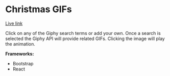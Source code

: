 # Christmas GIFs

[Live link](#)

Click on any of the Giphy search terms or add your own. Once a search is selected the Giphy API will provide related GIFs. Clicking the image will play the animation.

**Frameworks:**
* Bootstrap
* React